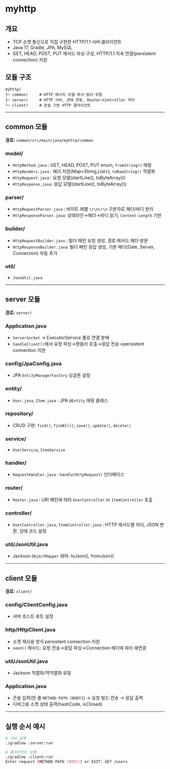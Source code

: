 # myhttp

## 개요
- TCP 소켓 통신으로 직접 구현한 HTTP/1.1 서버·클라이언트
- Java 17, Gradle, JPA, MySQL
- GET, HEAD, POST, PUT 메서드 파싱·구성, HTTP/1.1 지속 연결(persistent connection) 지원

## 모듈 구조
```
myhttp/
├─ common/     # HTTP 메시지 모델·파서·빌더·유틸
├─ server/     # HTTP 서버, JPA 연동, Router→Controller 처리
└─ client/     # 콘솔 기반 HTTP 클라이언트
```

---

## common 모듈
**경로:** `common/src/main/java/myhttp/common`

### model/
- `HttpMethod.java` : GET, HEAD, POST, PUT enum, `fromString()` 매핑
- `HttpHeaders.java` : 헤더 저장(Map<String,List>), `toRawString()` 직렬화
- `HttpRequest.java` : 요청 모델(startLine(), toByteArray())
- `HttpResponse.java`: 응답 모델(startLine(), toByteArray())

### parser/
- `HttpRequestParser.java` : 바이트 레벨 `\r\n\r\n` 구분자로 헤더/바디 분리
- `HttpResponseParser.java`: 상태라인→헤더→바디 읽기, `Content-Length` 기반

### builder/
- `HttpRequestBuilder.java` : 빌더 패턴 요청 생성, 경로·메서드·헤더·본문
- `HttpResponseBuilder.java`: 빌더 패턴 응답 생성, 기본 헤더(Date, Server, Connection) 자동 추가

### util/
- `JsonUtil.java`
---

## server 모듈
**경로:** `server/`

### Application.java
- `ServerSocket` → ExecutorService 풀로 연결 분배
- `handleClient()`에서 요청 파싱→핸들러 호출→응답 전송→persistent connection 지원

### config/JpaConfig.java
- JPA `EntityManagerFactory` 싱글톤 설정

### entity/
- `User.java`, `Item.java` : JPA `@Entity` 매핑 클래스

### repository/
- CRUD 구현: `find()`, `findAll()`, `save()`, `update()`, `delete()`

### service/
- `UserService`, `ItemService` 

### handler/
- `RequestHandler.java` : `handle(HttpRequest)` 인터페이스

### router/
- `Router.java` : URI 패턴에 따라 `UserController` or `ItemController` 호출

### controller/
- `UserController.java`, `ItemController.java` : HTTP 메서드별 처리, JSON 변환, 상태 코드 설정

### util/JsonUtil.java
- Jackson `ObjectMapper` 래퍼: toJson(), fromJson()

---

## client 모듈
**경로:** `client/`

### config/ClientConfig.java
- 서버 호스트·포트 설정

### http/HttpClient.java
- 소켓 재사용 방식 persistent connection 지원
- `send()` 메서드: 요청 전송→응답 파싱→Connection 헤더에 따라 재연결

### util/JsonUtil.java
- Jackson 직렬화/역직렬화 유틸

### Application.java
- 콘솔 입력(한 줄 `METHOD PATH [BODY]`) → 요청 빌드·전송 → 응답 출력
- 디버그용 소켓 상태 출력(hashCode, isClosed)

---

## 실행 순서 예시
```bash
# 서버 실행
./gradlew :server:run

# 클라이언트 실행
./gradlew :client:run
Enter request (METHOD PATH [BODY]) or EXIT: GET /users
```

